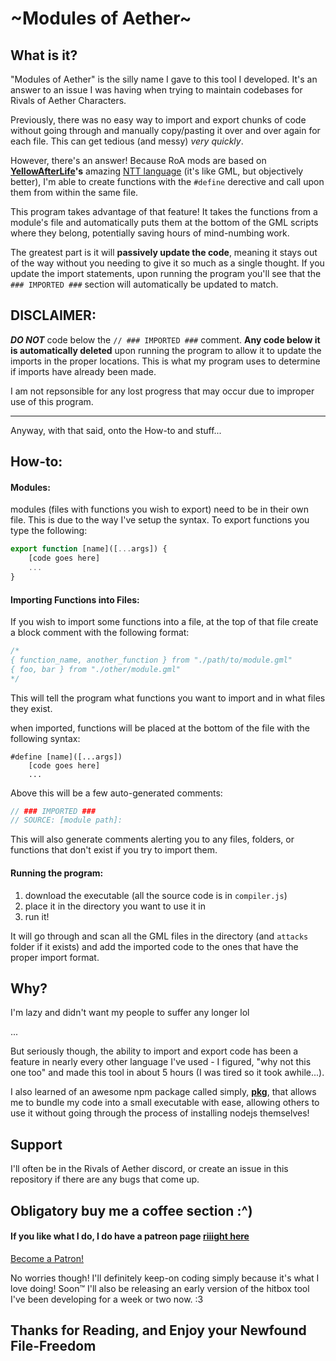 # ~Modules of Aether~

## What is it?

"Modules of Aether" is the silly name I gave to this tool I developed.
It's an answer to an issue I was having when trying 
to maintain codebases for Rivals of Aether Characters.

Previously, there was no easy way to import and export chunks of code without
going through and manually copy/pasting it over and over again for each
file. This can get tedious (and messy) *very quickly*. 

However, there's an answer! Because RoA mods are based on 
**[YellowAfterLife](https://github.com/YellowAfterlife)'s** amazing 
[NTT language](https://yal.cc/r/17/ntt/gml/) (it's like GML, but objectively better), 
I'm able to create functions with the `#define` derective and call upon them from within the same file.

This program takes advantage of that feature! It takes the functions from
a module's file and automatically puts them at the bottom of the GML scripts
where they belong, potentially saving hours of mind-numbing work.

The greatest part is it will **passively update the code**, meaning it stays
out of the way without you needing to give it so much as a single thought.
If you update the import statements, upon running the program you'll 
see that the `### IMPORTED ###` section will automatically be updated to match.

## DISCLAIMER:

***DO NOT*** code below the `// ### IMPORTED ###` comment. **Any code below it
is automatically deleted** upon running the program to allow it to update the
imports in the proper locations.
This is what my program uses to determine if imports have already been made.

I am not repsonsible for any lost progress that may occur due to improper use
of this program.

---

Anyway, with that said, onto the How-to and stuff...

## How-to:

#### Modules:

modules (files with functions you wish to export) need to be in their own
file. This is due to the way I've setup the syntax. To export functions you
type the following:

```js
export function [name]([...args]) {
    [code goes here]
    ...
}
```

#### Importing Functions into Files:

If you wish to import some functions into a file, 
at the top of that file create a block comment with the following format:

```js
/*
{ function_name, another_function } from "./path/to/module.gml"
{ foo, bar } from "./other/module.gml"
*/

```

This will tell the program what functions you want to import and in what files
they exist.

when imported, functions will be placed at the bottom of the file with
the following syntax:

```GML
#define [name]([...args])
    [code goes here]
    ...
```

Above this will be a few auto-generated comments:
```js
// ### IMPORTED ###
// SOURCE: [module path]:
```

This will also generate comments alerting you to any files, folders,
or functions that don't exist if you try to import them.

#### Running the program:

1. download the executable (all the source code is in `compiler.js`)
2. place it in the directory you want to use it in
3. run it!

It will go through and scan all the GML files in the directory (and `attacks`
folder if it exists) and add the imported code to the ones that have the proper
import format.

## Why?

I'm lazy and didn't want my people to suffer any longer lol

...

But seriously though, the ability to import and export code has been a feature
in nearly every other language I've used - I figured, "why not this one too"
and made this tool in about 5 hours (I was tired so it took awhile...).

I also learned of an awesome npm package called simply, 
**[pkg](https://www.npmjs.com/package/pkg)**, that allows me to bundle my code
into a small executable with ease, allowing others to use it without going through
the process of installing nodejs themselves!

## Support

I'll often be in the Rivals of Aether discord, or create an issue in this repository
if there are any bugs that come up.

## Obligatory buy me a coffee section :^)

#### If you like what I do, I do have a patreon page **[riiight here](https://www.patreon.com/fudgepop01)**
<a href="https://www.patreon.com/bePatron?u=21666586" data-patreon-widget-type="become-patron-button">Become a Patron!</a><script async src="https://c6.patreon.com/becomePatronButton.bundle.js"></script>

No worries though! I'll definitely keep-on coding simply because it's what I love doing!
Soon:tm: I'll also be releasing an early version of the hitbox tool I've been developing for
a week or two now. :3

## Thanks for Reading, and Enjoy your Newfound File-Freedom